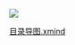 ![](https://cdn.nlark.com/yuque/0/2024/png/43256883/1727317279930-706102a9-2af9-43a3-8e42-a63953b598d3.png)

[目录导图.xmind](https://snh48group.yuque.com/attachments/yuque/0/2024/xmind/43256883/1727317189043-09e6e240-6e74-4221-b4bb-6fb7ab46547f.xmind)

